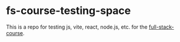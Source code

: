 # fs-course-testing-space

This is a repo for testing js, vite, react, node.js, etc. for the [full-stack-course](https://github.com/mdan22/full-stack-course).
